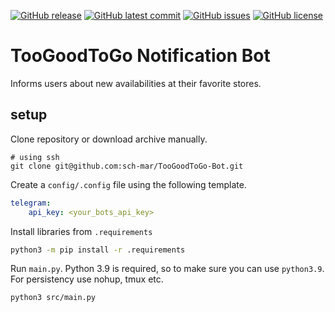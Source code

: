 [![GitHub release](https://img.shields.io/github/release/sch-mar/TooGoodToGo-Bot.svg)](https://GitHub.com/sch-mar/TooGoodToGo-Bot/releases/) [![GitHub latest commit](https://badgen.net/github/last-commit/sch-mar/TooGoodToGo-Bot)](https://GitHub.com/sch-mar/TooGoodToGo-Bot/commit/) [![GitHub issues](https://img.shields.io/github/issues/sch-mar/TooGoodToGo-Bot.svg)](https://GitHub.com/sch-mar/TooGoodToGo-Bot/issues/) [![GitHub license](https://img.shields.io/github/license/sch-mar/TooGoodToGo-Bot.svg)](https://github.com/sch-mar/TooGoodToGo-Bot/blob/master/LICENSE)

# TooGoodToGo Notification Bot

Informs users about new availabilities at their favorite stores.

## setup

Clone repository or download archive manually.

```git
# using ssh
git clone git@github.com:sch-mar/TooGoodToGo-Bot.git
```

Create a ```config/.config``` file using the following template.

```yaml
telegram:
    api_key: <your_bots_api_key>
```

Install libraries from ```.requirements```

```bash
python3 -m pip install -r .requirements
```

Run ```main.py```. Python 3.9 is required, so to make sure you can use ```python3.9```. For persistency use nohup, tmux etc.

```bash
python3 src/main.py
```
